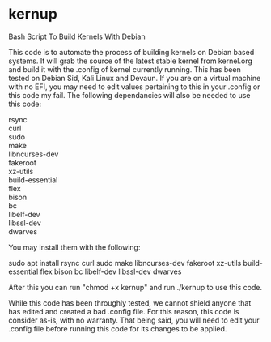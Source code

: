 # kernup
Bash Script To Build Kernels With Debian

This code is to automate the process of building kernels on Debian based systems. It will grab the source of the latest stable kernel from kernel.org and build it with the .config of kernel currently running. This has been tested on Debian Sid, Kali Linux and Devaun. If you are on a virtual machine with no EFI, you may need to edit values pertaining to this in your .config or this code my fail. The following dependancies will also be needed to use this code:

rsync<br> 
curl<br> 
sudo<br> 
make<br> 
libncurses-dev<br> 
fakeroot<br> 
xz-utils<br> 
build-essential<br> 
flex<br> 
bison<br> 
bc<br> 
libelf-dev<br> 
libssl-dev<br> 
dwarves<br>

You may install them with the following:

sudo apt install rsync curl sudo make libncurses-dev fakeroot xz-utils build-essential flex bison bc libelf-dev libssl-dev dwarves

After this you can run "chmod +x kernup" and run ./kernup to use this code.

While this code has been throughly tested, we cannot shield anyone that has edited and created a bad .config file. For this reason, this code is consider as-is, with no warranty. That being said, you will need to edit your .config file before running this code for its changes to be applied. 
